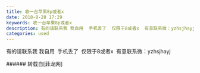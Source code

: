 ```yaml
---
title: 收一台苹果8p或者x
date: 2018-8-28 17:29
keywords: 收一台苹果8p或者x
description: 有的请联系我 我自用  手机丢了  仅限于8或者x  有意联系微：yzhsjhayj
categories: used
---
```

<td class="t_f" id="postmessage_1695471">

有的请联系我 我自用  手机丢了  仅限于8或者x  有意联系微：yzhsjhayj<br/>
</td>
###### 转载自[菲龙网]